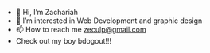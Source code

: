 - 👋 Hi, I’m Zachariah
- 👀 I’m interested in Web Development and graphic design
- 📫 How to reach me zeculp@gmail.com
- Check out my boy bdogout!!!

<!---
zeculp/zeculp is a ✨ special ✨ repository because its `README.md` (this file) appears on your GitHub profile.
You can click the Preview link to take a look at your changes.
--->
